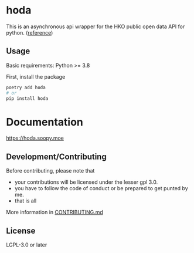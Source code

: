 # hoda

This is an asynchronous api wrapper for the HKO public open data API for python.
([reference](https://www.hko.gov.hk/en/weatherAPI/doc/files/HKO_Open_Data_API_Documentation.pdf))

## Usage
Basic requirements: Python >= 3.8

First, install the package
```bash
poetry add hoda
# or
pip install hoda
```

# Documentation
https://hoda.soopy.moe

## Development/Contributing
Before contributing, please note that
- your contributions will be licensed under the lesser gpl 3.0.
- you have to follow the code of conduct or be prepared to get punted by me.
- that is all

More information in [CONTRIBUTING.md](./CONTRIBUTING.md)

## License
LGPL-3.0 or later
